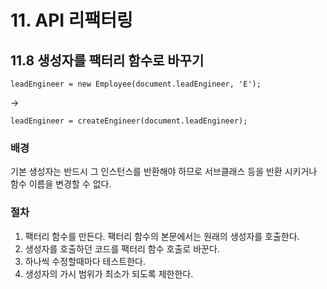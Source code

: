 # 11. API 리팩터링
## 11.8 생성자를 팩터리 함수로 바꾸기
```JS
leadEngineer = new Employee(document.leadEngineer, 'E');
```
->
```JS
leadEngineer = createEngineer(document.leadEngineer);
```

### 배경
기본 생성자는 반드시 그 인스턴스를 반환해야 하므로 서브클래스 등을 반환 시키거나 함수 이름을 변경할 수 없다.

### 절차
1. 팩터리 함수를 만든다. 팩터리 함수의 본문에서는 원래의 생성자를 호출한다.
2. 생성자를 호출하던 코드를 팩터리 함수 호출로 바꾼다.
3. 하나씩 수정할때마다 테스트한다.
4. 생성자의 가시 범위가 최소가 되도록 제한한다.
